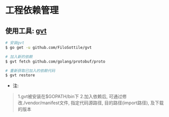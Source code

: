 # 工程依赖管理

## 使用工具: [gvt](https://github.com/FiloSottile/gvt)

```sh
# 安装gvt
$ go get -u github.com/FiloSottile/gvt

# 加入新的依赖
$ gvt fetch github.com/golang/protobuf/proto

# 重新获取已加入的依赖代码
$ gvt restore
```
* 注: 
> 1.gvt被安装在$GOPATH/bin下
> 2.加入依赖后, 可通过修改./vendor/manifest文件, 指定代码源路径, 目的路径(import路径), 及下载的版本
